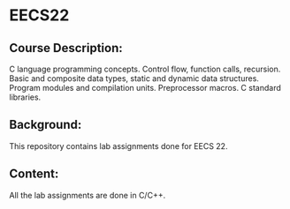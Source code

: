# EECS22
## Course Description:
C language programming concepts. Control flow, function calls, recursion. Basic and composite data types, static and dynamic data structures. Program modules and compilation units. Preprocessor macros. C standard libraries.
## Background:
This repository contains lab assignments done for EECS 22.
## Content:
All the lab assignments are done in C/C++. 
